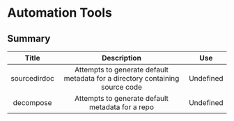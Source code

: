 # Automation Tools

## Summary

| Title | Description | Use |
| :---: | :---: | :---: |
| sourcedirdoc | Attempts to generate default metadata for a directory containing source code | Undefined |
| decompose | Attempts to generate default metadata for a repo | Undefined |